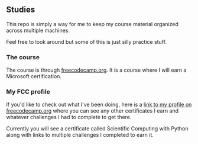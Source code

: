 ## Studies

This repo is simply a way for me to keep my course material organized across multiple machines. 

Feel free to look around but some of this is just silly practice stuff.

### The course

The course is through [freecodecamp.org](https://www.freecodecamp.org/learn). It is a course where I will earn a Microsoft certification.

### My FCC profile

If you'd like to check out what I've been doing, here is a [link to my profile on freecodecamp.org](https://www.freecodecamp.org/AndreaRene) where you can see any other certificates I earn and whatever challenges I had to complete to get there.

Currently you will see a certificate called Scientific Computing with Python along with links to multiple challenges I completed to earn it.
